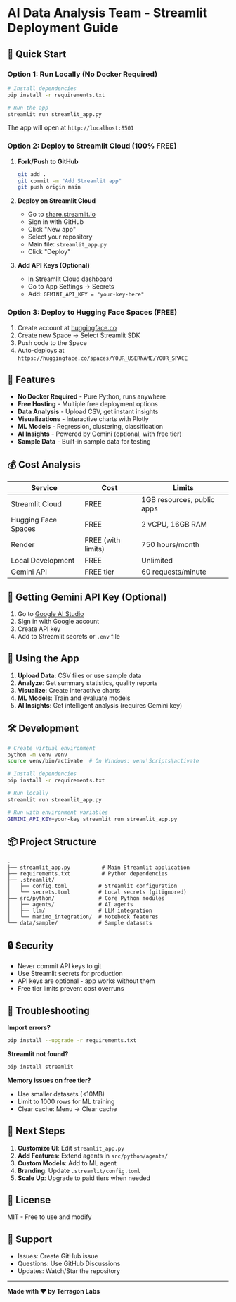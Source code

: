 # AI Data Analysis Team - Streamlit Deployment Guide

## 🚀 Quick Start

### Option 1: Run Locally (No Docker Required)

```bash
# Install dependencies
pip install -r requirements.txt

# Run the app
streamlit run streamlit_app.py
```

The app will open at `http://localhost:8501`

### Option 2: Deploy to Streamlit Cloud (100% FREE)

1. **Fork/Push to GitHub**
   ```bash
   git add .
   git commit -m "Add Streamlit app"
   git push origin main
   ```

2. **Deploy on Streamlit Cloud**
   - Go to [share.streamlit.io](https://share.streamlit.io)
   - Sign in with GitHub
   - Click "New app"
   - Select your repository
   - Main file: `streamlit_app.py`
   - Click "Deploy"

3. **Add API Keys (Optional)**
   - In Streamlit Cloud dashboard
   - Go to App Settings → Secrets
   - Add: `GEMINI_API_KEY = "your-key-here"`

### Option 3: Deploy to Hugging Face Spaces (FREE)

1. Create account at [huggingface.co](https://huggingface.co)
2. Create new Space → Select Streamlit SDK
3. Push code to the Space
4. Auto-deploys at `https://huggingface.co/spaces/YOUR_USERNAME/YOUR_SPACE`

## 🎯 Features

- **No Docker Required** - Pure Python, runs anywhere
- **Free Hosting** - Multiple free deployment options
- **Data Analysis** - Upload CSV, get instant insights
- **Visualizations** - Interactive charts with Plotly
- **ML Models** - Regression, clustering, classification
- **AI Insights** - Powered by Gemini (optional, with free tier)
- **Sample Data** - Built-in sample data for testing

## 💰 Cost Analysis

| Service | Cost | Limits |
|---------|------|--------|
| Streamlit Cloud | FREE | 1GB resources, public apps |
| Hugging Face Spaces | FREE | 2 vCPU, 16GB RAM |
| Render | FREE (with limits) | 750 hours/month |
| Local Development | FREE | Unlimited |
| Gemini API | FREE tier | 60 requests/minute |

## 🔑 Getting Gemini API Key (Optional)

1. Go to [Google AI Studio](https://makersuite.google.com/app/apikey)
2. Sign in with Google account
3. Create API key
4. Add to Streamlit secrets or `.env` file

## 📱 Using the App

1. **Upload Data**: CSV files or use sample data
2. **Analyze**: Get summary statistics, quality reports
3. **Visualize**: Create interactive charts
4. **ML Models**: Train and evaluate models
5. **AI Insights**: Get intelligent analysis (requires Gemini key)

## 🛠️ Development

```bash
# Create virtual environment
python -m venv venv
source venv/bin/activate  # On Windows: venv\Scripts\activate

# Install dependencies
pip install -r requirements.txt

# Run locally
streamlit run streamlit_app.py

# Run with environment variables
GEMINI_API_KEY=your-key streamlit run streamlit_app.py
```

## 📦 Project Structure

```
.
├── streamlit_app.py          # Main Streamlit application
├── requirements.txt          # Python dependencies
├── .streamlit/
│   ├── config.toml          # Streamlit configuration
│   └── secrets.toml         # Local secrets (gitignored)
├── src/python/              # Core Python modules
│   ├── agents/              # AI agents
│   ├── llm/                 # LLM integration
│   └── marimo_integration/  # Notebook features
└── data/sample/             # Sample datasets
```

## 🔒 Security

- Never commit API keys to git
- Use Streamlit secrets for production
- API keys are optional - app works without them
- Free tier limits prevent cost overruns

## 🐛 Troubleshooting

**Import errors?**
```bash
pip install --upgrade -r requirements.txt
```

**Streamlit not found?**
```bash
pip install streamlit
```

**Memory issues on free tier?**
- Use smaller datasets (<10MB)
- Limit to 1000 rows for ML training
- Clear cache: Menu → Clear cache

## 🎉 Next Steps

1. **Customize UI**: Edit `streamlit_app.py`
2. **Add Features**: Extend agents in `src/python/agents/`
3. **Custom Models**: Add to ML agent
4. **Branding**: Update `.streamlit/config.toml`
5. **Scale Up**: Upgrade to paid tiers when needed

## 📝 License

MIT - Free to use and modify

## 🤝 Support

- Issues: Create GitHub issue
- Questions: Use GitHub Discussions
- Updates: Watch/Star the repository

---

**Made with ❤️ by Terragon Labs**